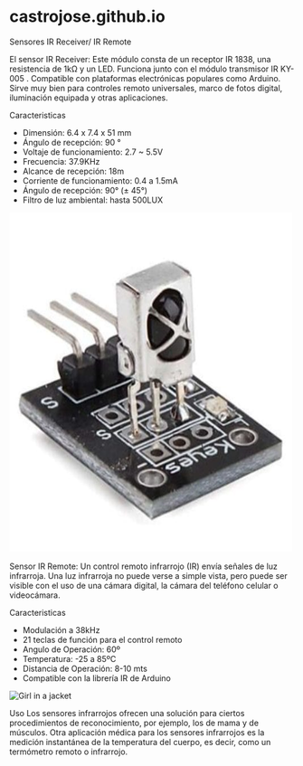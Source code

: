 # castrojose.github.io

Sensores IR Receiver/ IR Remote

El sensor IR Receiver: Este módulo consta de un receptor IR 1838, una resistencia de 1kΩ y un LED. Funciona junto con el módulo transmisor IR KY-005 . Compatible con plataformas electrónicas populares como Arduino. Sirve muy bien para controles remoto universales, marco de fotos digital, iluminación equipada y otras aplicaciones.

Caracteristicas
- Dimensión: 6.4 x 7.4 x 51 mm
- Ángulo de recepción: 90 °
- Voltaje de funcionamiento: 2.7 ~ 5.5V
- Frecuencia: 37.9KHz
- Alcance de recepción: 18m
- Corriente de funcionamiento: 0.4 a 1.5mA
- Ángulo de recepción: 90° (± 45°)
- Filtro de luz ambiental: hasta 500LUX

<img src="Sensor IR.jpg" alt="Girl in a jacket" width="500" height="600">


Sensor IR Remote:
Un control remoto infrarrojo (IR) envía señales de luz infrarroja. Una luz infrarroja no puede verse a simple vista, pero puede ser visible con el uso de una cámara digital, la cámara del teléfono celular o videocámara.

Caracteristicas 
- Modulación a 38kHz
- 21 teclas de función para el control remoto
- Angulo de Operación: 60º
- Temperatura: -25 a 85ºC
- Distancia de Operación: 8-10 mts
- Compatible con la librería IR de Arduino

<img src="Sensor IR Remote.jpg" alt="Girl in a jacket" width="500" height="600">

















Uso
Los sensores infrarrojos ofrecen una solución para ciertos procedimientos de reconocimiento, por ejemplo, los de mama y de músculos. Otra aplicación médica para los sensores infrarrojos es la medición instantánea de la temperatura del cuerpo, es decir, como un termómetro remoto o infrarrojo.




